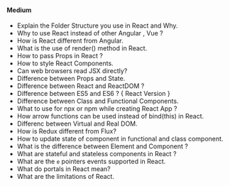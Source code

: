 #### Medium

- Explain the Folder Structure you use in React and Why.
- Why to use React instead of other Angular , Vue ?
- How is React different from Angular.
- What is the use of render() method in React.
- How to pass Props in React ?
- How to style React Components.
- Can web browsers read JSX directly?
- Difference between Props and State.
- Difference between React and ReactDOM ?
- Difference between ES5 and ES6 ? { React Version }
- Difference between Class and Functional Components.
- What to use for npx or npm while creating React App ?
- How arrow functions can be used instead of bind(this) in React.
- Differenc between Virtual and Real DOM.
- How is Redux different from Flux?
- How to update state of component in functional and class component.
- What is the difference between Element and Component ?
- What are stateful and stateless components in React ?
- What are the `e` pointers events supported in React.
- What do portals in React mean?
- What are the limitations of React.
